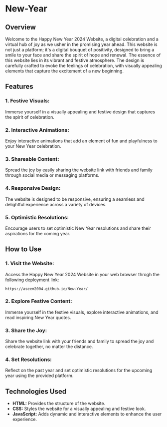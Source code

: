 # New-Year
<h2>Overview</h2>
<p>Welcome to the Happy New Year 2024 Website, a digital celebration and a virtual hub of joy as we usher in the promising year ahead. This website is not just a platform; it's a digital bouquet of positivity, designed to bring a smile to your face and share the spirit of hope and renewal. The essence of this website lies in its vibrant and festive atmosphere. The design is carefully crafted to evoke the feelings of celebration, with visually appealing elements that capture the excitement of a new beginning.</p>

<h2>Features</h2>
<h3>1. Festive Visuals:</h3>
<p>Immerse yourself in a visually appealing and festive design that captures the spirit of celebration.</p>
<h3>2. Interactive Animations:</h3>
<p>Enjoy interactive animations that add an element of fun and playfulness to your New Year celebration.</p>
<h3>3. Shareable Content:</h3>
<p>Spread the joy by easily sharing the website link with friends and family through social media or messaging platforms.</p>
<h3>4. Responsive Design:</h3>
<p>The website is designed to be responsive, ensuring a seamless and delightful experience across a variety of devices.</p>
<h3>5. Optimistic Resolutions:</h3>
<p>Encourage users to set optimistic New Year resolutions and share their aspirations for the coming year.</p>

<h2>How to Use</h2>
<h3>1. Visit the Website:</h3>
<p>Access the Happy New Year 2024 Website in your web browser throgh the following deployment link:
 <pre><code>https://aseem2004.github.io/New-Year/</code></pre></p>
<h3>2. Explore Festive Content:</h3>
<p>Immerse yourself in the festive visuals, explore interactive animations, and read inspiring New Year quotes.</p>
<h3>3. Share the Joy:</h3> 
<p>Share the website link with your friends and family to spread the joy and celebrate together, no matter the  distance.</p>
<h3>4. Set Resolutions:</h3>
<p>Reflect on the past year and set optimistic resolutions for the upcoming year using the provided platform.</p>

<h2>Technologies Used</h2>
<ul>
<li><strong>HTML:</strong> Provides the structure of the website.</li>
<li><strong>CSS:</strong> Styles the website for a visually appealing and festive look.</li>
<li><strong>JavaScript:</strong> Adds dynamic and interactive elements to enhance the user experience.</li>
</ul>
